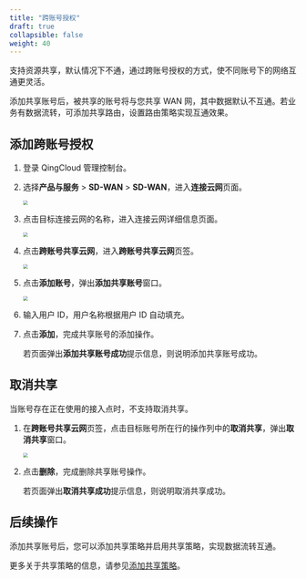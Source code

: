```yaml
---
title: "跨账号授权"
draft: true
collapsible: false
weight: 40
---
```


支持资源共享，默认情况下不通，通过跨账号授权的方式，使不同账号下的网络互通更灵活。

添加共享账号后，被共享的账号将与您共享 WAN 网，其中数据默认不互通。若业务有数据流转，可添加共享路由，设置路由策略实现互通效果。

## 添加跨账号授权

1. 登录 QingCloud 管理控制台。

2. 选择**产品与服务** > **SD-WAN** > **SD-WAN**，进入**连接云网**页面。

   <img src="../../../_images/qs_cloud_network.png" style="zoom:50%;" />

3. 点击目标连接云网的名称，进入连接云网详细信息页面。

   <img src="../../../_images/um_cloud_details.png" style="zoom:50%;" />

4. 点击**跨账号共享云网**，进入**跨账号共享云网**页签。

   <img src="../../../_images/um_cloud_share_account.png" style="zoom:50%;" />

5. 点击**添加账号**，弹出**添加共享账号**窗口。

   <img src="../../../_images/um_cloud_share_account_win.png" style="zoom:50%;" />

6. 输入用户 ID，用户名称根据用户 ID 自动填充。

7. 点击**添加**，完成共享账号的添加操作。

   若页面弹出**添加共享账号成功**提示信息，则说明添加共享账号成功。

## 取消共享

当账号存在正在使用的接入点时，不支持取消共享。

1. 在**跨账号共享云网**页签，点击目标账号所在行的操作列中的**取消共享**，弹出**取消共享**窗口。

   <img src="../../../_images/um_cloud_share_account.png" style="zoom:50%;" />

2. 点击**删除**，完成删除共享账号操作。

   若页面弹出**取消共享成功**提示信息，则说明取消共享成功。

## 后续操作

添加共享账号后，您可以添加共享策略并启用共享策略，实现数据流转互通。

更多关于共享策略的信息，请参见[添加共享策略](../30_config_access_policy)。
